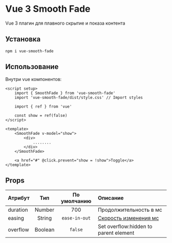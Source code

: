 # Vue 3 Smooth Fade

Vue 3 плагин для плавного скрытие и показа контента

## Установка
```
npm i vue-smooth-fade
```

## Использование
Внутри vue компонентов:

```vue
<script setup>
    import { SmoothFade } from 'vue-smooth-fade'
    import 'vue-smooth-fade/dist/style.css' // Import styles
    
    import { ref } from 'vue'
    
    const show = ref(false)
</script>

<template>
    <SmoothFade v-model="show">
        <div>
            ........
        </div>
    </SmoothFade>
    
    <a href="#" @click.prevent="show = !show">Toggle</a>
</template>
```


## Props

| Атрибут  |   Тип   | По умолчанию  | Описание                                                                                  |
|:---------|:-------:|:-------------:|:------------------------------------------------------------------------------------------|
| duration | Number  |      700      | Продолжительность в мс                                                                    |
| easing   | String  | `ease-in-out` | [Скорость изменения мс](https://developer.mozilla.org/en-US/docs/Web/CSS/easing-function) |
| overflow | Boolean |    `false`    | Set overflow:hidden to parent element                                                     |